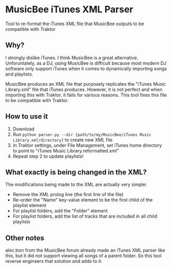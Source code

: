 # MusicBee iTunes XML Parser
Tool to re-format the iTunes XML file that MusicBee outputs to be compatible with Traktor

## Why?
I strongly dislike iTunes. I think MusicBee is a great alternative. Unforuntately, as a DJ, using MusicBee is difficult because most modern DJ software only support iTunes when it comes to dynamically importing songs and playlists.

MusicBee produces an XML file that purposely replicates the "iTunes Music Library.xml" file that iTunes produces. However, it is not perfect and when importing this with Traktor, it fails for various reasons. This tool fixes this file to be compatible with Traktor.

## How to use it
1. Download
2. Run `python parser.py --dir [path/to/my/MusicBee/iTunes Music Library.xml/directory]` to create new XML file
3. In Traktor settings, under File Management, set iTunes home directory to point to "iTunes Music Library.reformatted.xml"
4. Repeat step 2 to update playlists!

## What exactly is being changed in the XML?
The modifications being made to the XML are actually very simple:
- Remove the XML prolog line (the first line of the file)
- Re-order the "Name" key-value element to be the first child of the playlist element
- For playlist folders, add the "Folder" element
- For playlist folders, add the list of tracks that are included in all child playlists

## Other notes
alec.tron from the MusicBee forum already made an iTunes XML parser like this, but it did not support viewing all songs of a parent folder. So this tool reverse engineers that solution and adds to it.
